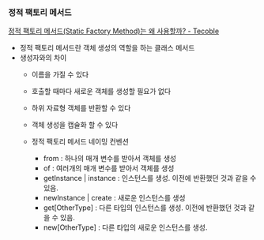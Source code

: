 
### 정적 팩토리 메서드
[정적 팩토리 메서드(Static Factory Method)는 왜 사용할까? - Tecoble](https://tecoble.techcourse.co.kr/post/2020-05-26-static-factory-method/)
- 정적 팩토리 메서드란 객체 생성의 역할을 하는 클래스 메서드
- 생성자와의 차이
  - 이름을 가질 수 있다
  - 호출할 때마다 새로운 객체를 생성할 필요가 없다
  - 하위 자료형 객체를 반환할 수 있다
  - 객체 생성을 캡슐화 할 수 있다
    
  - 정적 팩토리 메서드 네이밍 컨벤션
    - from : 하나의 매개 변수를 받아서 객체를 생성
    - of : 여러개의 매개 변수를 받아서 객체를 생성
    - getInstance | instance : 인스턴스를 생성. 이전에 반환했던 것과 같을 수 있음.
    - newInstance | create : 새로운 인스턴스를 생성
    - get[OtherType] : 다른 타입의 인스턴스를 생성. 이전에 반환했던 것과 같을 수 있음.
    - new[OtherType] : 다른 타입의 새로운 인스턴스를 생성.